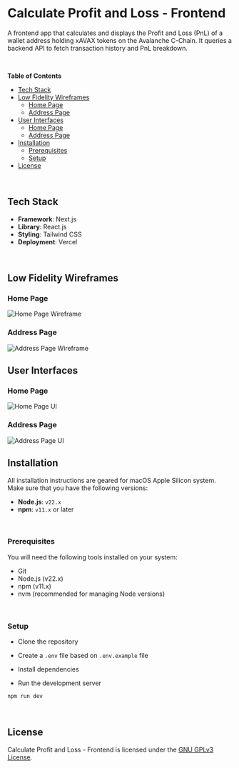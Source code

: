 # Calculate Profit and Loss - Frontend

A frontend app that calculates and displays the Profit and Loss (PnL) of a wallet address holding xAVAX tokens on the Avalanche C-Chain. It queries a backend API to fetch transaction history and PnL breakdown.

<br />

**Table of Contents**

- [Tech Stack](#tech-stack)
- [Low Fidelity Wireframes](#low-fidelity-wireframes)
    - [Home Page](#home-page)
    - [Address Page](#address-page)
- [User Interfaces](#user-interfaces)
    - [Home Page](#home-page-1)
    - [Address Page](#address-page-1)
- [Installation](#installation)
  - [Prerequisites](#prerequisites)
  - [Setup](#setup)
- [License](#license)

<br />

## Tech Stack

- **Framework**: Next.js
- **Library**: React.js
- **Styling**: Tailwind CSS
- **Deployment**: Vercel

<br />

## Low Fidelity Wireframes

### Home Page

<img src="wireframes/home_page.png" alt="Home Page Wireframe" />

<br />

### Address Page

<img src="wireframes/address_page.png" alt="Address Page Wireframe" />

<br />

## User Interfaces

### Home Page

<img src="screenshots/home_page.png" alt="Home Page UI" />

<br />

### Address Page

<img src="screenshots/address_page.png" alt="Address Page UI" />

<br />

## Installation

All installation instructions are geared for macOS Apple Silicon system. Make sure that you have the following versions:

- **Node.js**: `v22.x`
- **npm**: `v11.x` or later

<br />

### Prerequisites

You will need the following tools installed on your system:

- Git
- Node.js (v22.x)
- npm (v11.x)
- nvm (recommended for managing Node versions)

<br />

### Setup

- Clone the repository

- Create a `.env` file based on `.env.example` file

- Install dependencies

- Run the development server

```bash
npm run dev
```

<br />

## License

Calculate Profit and Loss - Frontend is licensed under the [GNU GPLv3 License](LICENSE).
